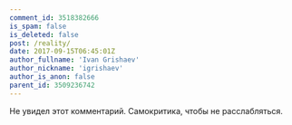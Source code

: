 ```yaml
---
comment_id: 3518382666
is_spam: false
is_deleted: false
post: /reality/
date: 2017-09-15T06:45:01Z
author_fullname: 'Ivan Grishaev'
author_nickname: 'igrishaev'
author_is_anon: false
parent_id: 3509236742
---
```


<p>Не увидел этот комментарий. Самокритика, чтобы не расслабляться.</p>

